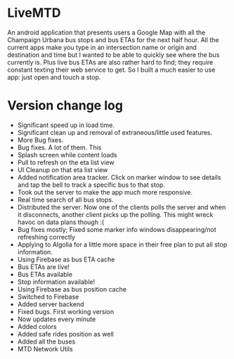 LiveMTD
=======
An android application that presents users a Google Map with all the Champaign Urbana bus stops and bus ETAs for the next half hour.  All the current apps make you type in an intersection name or origin and destination and time but I wanted to be able to quickly see where the bus currently is.  Plus live bus ETAs are also rather hard to find; they require constant texting their web service to get.  So I built a much easier to use app: just open and touch a stop.


Version change log
=======
- Significant speed up in load time. 
- Significant clean up and removal of extraneous/little used features.
- More Bug fixes.
- Bug fixes.  A lot of them.  This 
- Splash screen while content loads
- Pull to refresh on the eta list view
- UI Cleanup on that eta list view
- Added notification area tracker.  Click on marker window to see details and tap the bell to track a specific bus to that stop.
- Took out the server to make the app much more responsive.
- Real time search of all bus stops.
- Distributed the server.  Now one of the clients polls the server and when it disconnects, another client picks up the polling.  This might wreck havoc on data plans though :(
- Bug fixes mostly; Fixed some marker info windows disappearing/not refreshing correctly
- Applying to Algolia for a little more space in their free plan to put all stop information.
- Using Firebase as bus ETA cache
- Bus ETAs are live!
- Bus ETAs available
- Stop information available! 
- Using Firebase as bus position cache
- Switched to Firebase
- Added server backend
- Fixed bugs.  First working version
- Now updates every minute
- Added colors
- Added safe rides position as well
- Added all the buses
- MTD Network Utils
